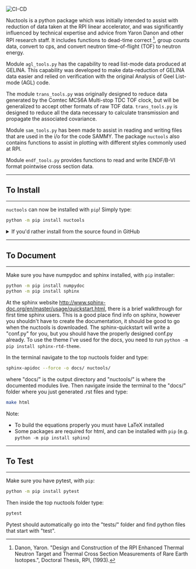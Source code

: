 ![CI-CD](https://github.com/brownjm1968/nuctools/actions/workflows/pipy_release.yml/badge.svg)

Nuctools is a python package which was initially intended to assist with reduction
of data taken at the RPI linear accelerator, and was significantly influenced by 
technical expertise and advice from Yaron Danon and other RPI research staff. It 
includes functions to dead-time correct [^1], group counts data, convert to cps, 
and convert neutron time-of-flight (TOF) to neutron energy.

Module `agl_tools.py` has the capability to read list-mode data produced at GELINA. 
This capability was developed to make data-reduction of GELINA data easier and relied 
on verification with the original Analysis of Geel List-mode (AGL) code. 

The module `trans_tools.py` was originally designed to reduce data generated by the 
Comtec MCS6A Multi-stop TDC TOF clock, but will be generalized to accept other 
formats of raw TOF data. `trans_tools.py` is designed to reduce all the data 
necessary to calculate transmission and propagate the associated covariance.

Module `sam_tools.py` has been made to assist in reading and writing files that 
are used in the i/o for the code SAMMY. The package `nuctools` also contains 
functions to assist in plotting with different styles commonly used at RPI.

Module `endf_tools.py` provides functions to read and write ENDF/B-VI format 
pointwise cross section data.

--------------
## To Install
--------------

`nuctools` can now be installed with `pip`! Simply type:

```bash
python -m pip install nuctools
```

<p>
<details>
<summary>If you'd rather install from the source found in GitHub</summary>: 

Note: not recommended! Set version in `setup.py`, open a terminal and type: 

```console
cd ~/
git clone https://github.com/brownjm1968/nuctools.git
cd nuctools
python -m pip install .
```
</details>
</p>

---------------
## To Document
---------------

Make sure you have numpydoc and sphinx installed, with `pip` installer:

```bash
python -m pip install numpydoc
python -m pip install sphinx
```

At the sphinx website http://www.sphinx-doc.org/en/master/usage/quickstart.html,
there is a brief walkthrough for first time sphinx users. This is a good place 
find info on sphinx, however you shouldn't have to create the documentation, it
should be good to go when the nuctools is downloaded. The sphinx-quickstart will
write a "conf.py" for you, but you should have the properly designed conf.py 
already. To use the theme I've used for the docs, you need to run 
`python -m pip install sphinx-rtd-theme`.

In the terminal navigate to the top nuctools folder and type:

```bash
sphinx-apidoc --force -o docs/ nuctools/
```

where "docs/" is the output directory and "nuctools/" is where the documented
modules live. Then navigate inside the terminal to the "docs/" folder where you
just generated .rst files and type:

```bash
make html
```

Note: 
- To build the equations properly you must have LaTeX installed
- Some packages are required for html, and can be installed with `pip` (e.g. `python -m pip install sphinx`)

-----------------
## To Test 
-----------------

Make sure you have pytest, with `pip`:

```bash
python -m pip install pytest
```

Then inside the top nuctools folder type:

```bash
pytest
```

Pytest should automatically go into the "tests/" folder and find python files that start
with "test".


[^1]: Danon, Yaron. "Design and Construction of the RPI Enhanced Thermal Neutron Target and Thermal Cross Section Measurements of Rare Earth Isotopes.", Doctoral Thesis, RPI, (1993).

